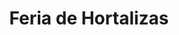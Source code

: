 ---
title: "Feria de Hortalizas"
url: /ciudad-guayana-puerto-ordaz/feria-de-hortalizas/
shop: frutería
---